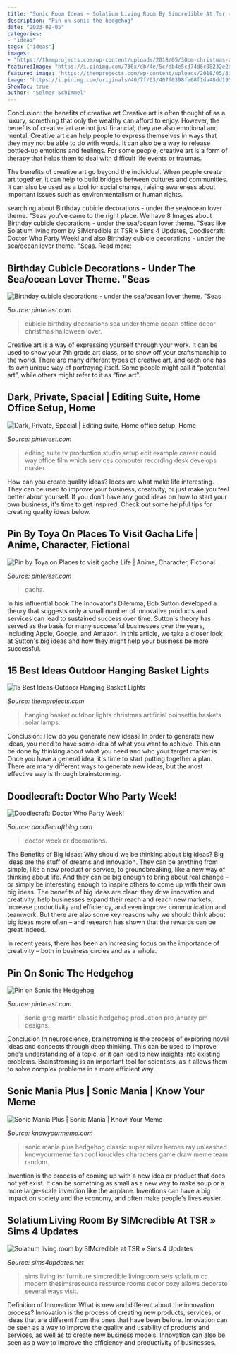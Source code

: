 ```yaml
---
title: "Sonic Room Ideas ~ Solatium Living Room By Simcredible At Tsr » Sims 4 Updates"
description: "Pin on sonic the hedgehog"
date: "2023-02-05"
categories:
- "ideas"
tags: ["ideas"]
images:
- "https://themprojects.com/wp-content/uploads/2018/05/30cm-christmas-artificial-poinsettia-hanging-basket-warm-white-led-within-outdoor-hanging-basket-lights.jpg"
featuredImage: "https://i.pinimg.com/736x/db/4e/5c/db4e5cd74d6c08232e2aa8f9e5dcaef1.jpg"
featured_image: "https://themprojects.com/wp-content/uploads/2018/05/30cm-christmas-artificial-poinsettia-hanging-basket-warm-white-led-within-outdoor-hanging-basket-lights.jpg"
image: "https://i.pinimg.com/originals/40/7f/03/407f0398fe68f1da48dd195718d10838.jpg"
ShowToc: true
author: "Selmer Schimmel"
---
```



Conclusion: the benefits of creative art
Creative art is often thought of as a luxury, something that only the wealthy can afford to enjoy. However, the benefits of creative art are not just financial; they are also emotional and mental.
Creative art can help people to express themselves in ways that they may not be able to do with words. It can also be a way to release bottled-up emotions and feelings. For some people, creative art is a form of therapy that helps them to deal with difficult life events or traumas.

The benefits of creative art go beyond the individual. When people create art together, it can help to build bridges between cultures and communities. It can also be used as a tool for social change, raising awareness about important issues such as environmentalism or human rights.

	

		
searching about Birthday cubicle decorations - under the sea/ocean lover theme. &quot;Seas you've came to the right place. We have 8 Images about Birthday cubicle decorations - under the sea/ocean lover theme. &quot;Seas like Solatium living room by SIMcredible at TSR » Sims 4 Updates, Doodlecraft: Doctor Who Party Week! and also Birthday cubicle decorations - under the sea/ocean lover theme. &quot;Seas. Read more:
		
    
## Birthday Cubicle Decorations - Under The Sea/ocean Lover Theme. &quot;Seas

<img loading=lazy src="https://i.pinimg.com/736x/31/b8/95/31b8956425895128632b75672c7b1baa.jpg" onerror="this.onerror=null;this.src='https://tse2.mm.bing.net/th?id=OIP.jmomnszNgjyqArJVLwCclgHaJ3&amp;pid=15.1';" alt="Birthday cubicle decorations - under the sea/ocean lover theme. &quot;Seas">

_Source: pinterest.com_

>cubicle birthday decorations sea under theme ocean office decor christmas halloween lover. 

	

Creative art is a way of expressing yourself through your work. It can be used to show your 7th grade art class, or to show off your craftsmanship to the world. There are many different types of creative art, and each one has its own unique way of portraying itself. Some people might call it “potential art”, while others might refer to it as “fine art”.

    
## Dark, Private, Spacial | Editing Suite, Home Office Setup, Home

<img loading=lazy src="https://i.pinimg.com/originals/78/9f/19/789f195ce466b255f22cafb262ae1501.jpg" onerror="this.onerror=null;this.src='https://tse3.mm.bing.net/th?id=OIP.07OcavxF19Jvb_KUAwl7OAHaEY&amp;pid=15.1';" alt="Dark, Private, Spacial | Editing suite, Home office setup, Home">

_Source: pinterest.com_

>editing suite tv production studio setup edit example career could way office film which services computer recording desk develops master. 

	

How can you create quality ideas?
Ideas are what make life interesting. They can be used to improve your business, creativity, or just make you feel better about yourself. If you don't have any good ideas on how to start your own business, it's time to get inspired. Check out some helpful tips for creating quality ideas below.

    
## Pin By Toya On Places To Visit Gacha Life | Anime, Character, Fictional

<img loading=lazy src="https://i.pinimg.com/736x/db/4e/5c/db4e5cd74d6c08232e2aa8f9e5dcaef1.jpg" onerror="this.onerror=null;this.src='https://tse2.mm.bing.net/th?id=OIP.Y257-yznRPBtmT2fcX4tZwHaEK&amp;pid=15.1';" alt="Pin by Toya on Places to visit gacha Life | Anime, Character, Fictional">

_Source: pinterest.com_

>gacha. 

	

In his influential book The Innovator's Dilemma, Bob Sutton developed a theory that suggests only a small number of innovative products and services can lead to sustained success over time. Sutton's theory has served as the basis for many successful businesses over the years, including Apple, Google, and Amazon. In this article, we take a closer look at Sutton's big ideas and how they might help your business be more successful.

    
## 15 Best Ideas Outdoor Hanging Basket Lights

<img loading=lazy src="https://themprojects.com/wp-content/uploads/2018/05/30cm-christmas-artificial-poinsettia-hanging-basket-warm-white-led-within-outdoor-hanging-basket-lights.jpg" onerror="this.onerror=null;this.src='https://tse3.mm.bing.net/th?id=OIP.47KTye16IO31KiLnTfuiyAHaJ4&amp;pid=15.1';" alt="15 Best Ideas Outdoor Hanging Basket Lights">

_Source: themprojects.com_

>hanging basket outdoor lights christmas artificial poinsettia baskets solar lamps. 

	

Conclusion: How do you generate new ideas?
In order to generate new ideas, you need to have some idea of what you want to achieve. This can be done by thinking about what you need and who your target market is. Once you have a general idea, it's time to start putting together a plan. There are many different ways to generate new ideas, but the most effective way is through brainstorming.

    
## Doodlecraft: Doctor Who Party Week!

<img loading=lazy src="http://1.bp.blogspot.com/-HdELjVHUeTQ/UivGXTgEoMI/AAAAAAAAd1c/QIhlbLJqyZc/s1600/doctor+who+party+week+whovian+mom+and+the+children+of+time+party+planner+dr+snacks+food+decorations+games+ideas+crafts++banners+(11).JPG" onerror="this.onerror=null;this.src='https://tse4.mm.bing.net/th?id=OIP.5z6u6JuPyuqcw37-zoa5ZAHaLH&amp;pid=15.1';" alt="Doodlecraft: Doctor Who Party Week!">

_Source: doodlecraftblog.com_

>doctor week dr decorations. 

	

The Benefits of Big Ideas: Why should we be thinking about big ideas?
Big ideas are the stuff of dreams and innovation. They can be anything from simple, like a new product or service, to groundbreaking, like a new way of thinking about life. And they can be big enough to bring about real change – or simply be interesting enough to inspire others to come up with their own big ideas.
The benefits of big ideas are clear: they drive innovation and creativity, help businesses expand their reach and reach new markets, increase productivity and efficiency, and even improve communication and teamwork. But there are also some key reasons why we should think about big ideas more often – and research has shown that the rewards can be great indeed.

In recent years, there has been an increasing focus on the importance of creativity – both in business circles and as a whole.

    
## Pin On Sonic The Hedgehog

<img loading=lazy src="https://i.pinimg.com/originals/40/7f/03/407f0398fe68f1da48dd195718d10838.jpg" onerror="this.onerror=null;this.src='https://tse4.mm.bing.net/th?id=OIP.oqICnxTskV40LMZTVhRUbAHaKK&amp;pid=15.1';" alt="Pin on Sonic the Hedgehog">

_Source: pinterest.com_

>sonic greg martin classic hedgehog production pre january pm designs. 

	

Conclusion
In neuroscience, brainstroming is the process of exploring novel ideas and concepts through deep thinking. This can be used to improve one's understanding of a topic, or it can lead to new insights into existing problems. Brainstroming is an important tool for scientists, as it allows them to solve complex problems in a more efficient way.

    
## Sonic Mania Plus | Sonic Mania | Know Your Meme

<img loading=lazy src="http://i0.kym-cdn.com/photos/images/original/001/387/374/42d.jpg" onerror="this.onerror=null;this.src='https://tse2.mm.bing.net/th?id=OIP.lZnFlbOOCopyNUZHBz9lCgHaLR&amp;pid=15.1';" alt="Sonic Mania Plus | Sonic Mania | Know Your Meme">

_Source: knowyourmeme.com_

>sonic mania plus hedgehog classic super silver heroes ray unleashed knowyourmeme fan cool knuckles characters game draw meme team random. 

	

Invention is the process of coming up with a new idea or product that does not yet exist. It can be something as small as a new way to make soup or a more large-scale invention like the airplane. Inventions can have a big impact on society and the economy, and often make people's lives easier.

    
## Solatium Living Room By SIMcredible At TSR » Sims 4 Updates

<img loading=lazy src="http://sims4updates.net/wp-content/uploads/2017/05/770.jpg" onerror="this.onerror=null;this.src='https://tse3.mm.bing.net/th?id=OIP.FrujuE2UHfD38dNPQZNoggHaFj&amp;pid=15.1';" alt="Solatium living room by SIMcredible at TSR » Sims 4 Updates">

_Source: sims4updates.net_

>sims living tsr furniture simcredible livingroom sets solatium cc modern thesimsresource resource rooms decor cozy allows decorate several ways visit. 

	

Definition of Innovation: What is new and different about the innovation process?
Innovation is the process of creating new products, services, or ideas that are different from the ones that have been before. Innovation can be seen as a way to improve the quality and usability of products and services, as well as to create new business models. Innovation can also be seen as a way to improve the efficiency and productivity of businesses.

